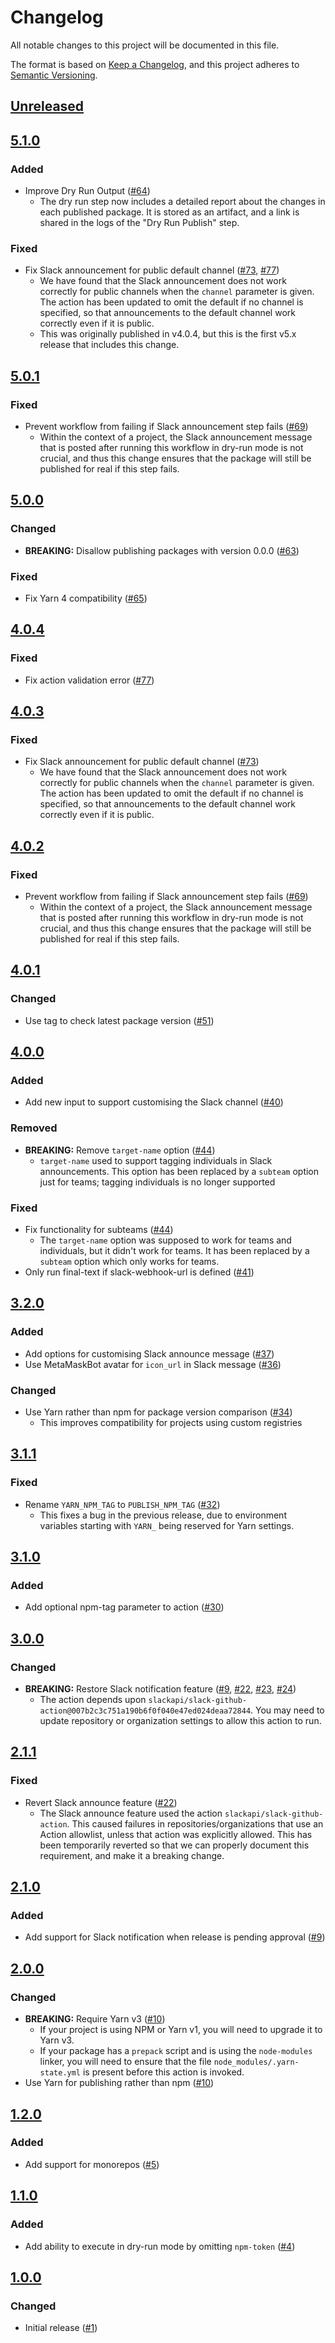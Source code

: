 # Changelog
All notable changes to this project will be documented in this file.

The format is based on [Keep a Changelog](https://keepachangelog.com/en/1.0.0/),
and this project adheres to [Semantic Versioning](https://semver.org/spec/v2.0.0.html).

## [Unreleased]

## [5.1.0]
### Added
- Improve Dry Run Output ([#64](https://github.com/MetaMask/action-npm-publish/pull/64))
  - The dry run step now includes a detailed report about the changes in each published package. It is stored as an artifact, and a link is shared in the logs of the "Dry Run Publish" step.

### Fixed
- Fix Slack announcement for public default channel ([#73](https://github.com/MetaMask/action-npm-publish/pull/73), [#77](https://github.com/MetaMask/action-npm-publish/pull/77))
  - We have found that the Slack announcement does not work correctly for public channels when the `channel` parameter is given. The action has been updated to omit the default if no channel is specified, so that announcements to the default channel work correctly even if it is public.
  - This was originally published in v4.0.4, but this is the first v5.x release that includes this change.

## [5.0.1]
### Fixed
- Prevent workflow from failing if Slack announcement step fails ([#69](https://github.com/MetaMask/action-npm-publish/pull/69))
  - Within the context of a project, the Slack announcement message that is posted after running this workflow in dry-run mode is not crucial, and thus this change ensures that the package will still be published for real if this step fails.

## [5.0.0]
### Changed
- **BREAKING:** Disallow publishing packages with version 0.0.0 ([#63](https://github.com/MetaMask/action-npm-publish/pull/63))

### Fixed
- Fix Yarn 4 compatibility ([#65](https://github.com/MetaMask/action-npm-publish/pull/65))

## [4.0.4]
### Fixed
- Fix action validation error ([#77](https://github.com/MetaMask/action-npm-publish/pull/77))

## [4.0.3]
### Fixed
- Fix Slack announcement for public default channel ([#73](https://github.com/MetaMask/action-npm-publish/pull/73))
  - We have found that the Slack announcement does not work correctly for public channels when the `channel` parameter is given. The action has been updated to omit the default if no channel is specified, so that announcements to the default channel work correctly even if it is public.

## [4.0.2]
### Fixed
- Prevent workflow from failing if Slack announcement step fails ([#69](https://github.com/MetaMask/action-npm-publish/pull/69))
  - Within the context of a project, the Slack announcement message that is posted after running this workflow in dry-run mode is not crucial, and thus this change ensures that the package will still be published for real if this step fails.

## [4.0.1]
### Changed
- Use tag to check latest package version ([#51](https://github.com/MetaMask/action-npm-publish/pull/51))

## [4.0.0]
### Added
- Add new input to support customising the Slack channel ([#40](https://github.com/MetaMask/action-npm-publish/pull/40))

### Removed
- **BREAKING:** Remove `target-name` option ([#44](https://github.com/MetaMask/action-npm-publish/pull/44))
  - `target-name` used to support tagging individuals in Slack announcements. This option has been replaced by a `subteam` option just for teams; tagging individuals is no longer supported

### Fixed
- Fix functionality for subteams ([#44](https://github.com/MetaMask/action-npm-publish/pull/44))
  - The `target-name` option was supposed to work for teams and individuals, but it didn't work for teams. It has been replaced by a `subteam` option which only works for teams.
- Only run final-text if slack-webhook-url is defined ([#41](https://github.com/MetaMask/action-npm-publish/pull/41))

## [3.2.0]
### Added
- Add options for customising Slack announce message ([#37](https://github.com/MetaMask/action-npm-publish/pull/37))
- Use MetaMaskBot avatar for `icon_url` in Slack message ([#36](https://github.com/MetaMask/action-npm-publish/pull/36))

### Changed
- Use Yarn rather than npm for package version comparison ([#34](https://github.com/MetaMask/action-npm-publish/pull/34))
  - This improves compatibility for projects using custom registries

## [3.1.1]
### Fixed
- Rename `YARN_NPM_TAG` to `PUBLISH_NPM_TAG` ([#32](https://github.com/MetaMask/action-npm-publish/pull/32))
  - This fixes a bug in the previous release, due to environment variables starting with `YARN_` being reserved for Yarn settings.

## [3.1.0]
### Added
- Add optional npm-tag parameter to action ([#30](https://github.com/MetaMask/action-npm-publish/pull/30))

## [3.0.0]
### Changed
- **BREAKING:** Restore Slack notification feature ([#9](https://github.com/MetaMask/action-npm-publish/pull/9), [#22](https://github.com/MetaMask/action-npm-publish/pull/22), [#23](https://github.com/MetaMask/action-npm-publish/pull/23), [#24](https://github.com/MetaMask/action-npm-publish/pull/24))
  - The action depends upon `slackapi/slack-github-action@007b2c3c751a190b6f0f040e47ed024deaa72844`. You may need to update repository or organization settings to allow this action to run.

## [2.1.1]
### Fixed
- Revert Slack announce feature ([#22](https://github.com/MetaMask/action-npm-publish/pull/22))
  - The Slack announce feature used the action `slackapi/slack-github-action`. This caused failures in repositories/organizations that use an Action allowlist, unless that action was explicitly allowed. This has been temporarily reverted so that we can properly document this requirement, and make it a breaking change.

## [2.1.0]
### Added
- Add support for Slack notification when release is pending approval ([#9](https://github.com/MetaMask/action-npm-publish/pull/9))

## [2.0.0]
### Changed
- **BREAKING:** Require Yarn v3 ([#10](https://github.com/MetaMask/action-npm-publish/pull/10))
  - If your project is using NPM or Yarn v1, you will need to upgrade it to Yarn v3.
  - If your package has a `prepack` script and is using the `node-modules` linker, you will need to ensure that the file `node_modules/.yarn-state.yml` is present before this action is invoked.
- Use Yarn for publishing rather than npm ([#10](https://github.com/MetaMask/action-npm-publish/pull/10))

## [1.2.0]
### Added
- Add support for monorepos ([#5](https://github.com/MetaMask/action-npm-publish/pull/5))

## [1.1.0]
### Added
- Add ability to execute in dry-run mode by omitting `npm-token` ([#4](https://github.com/MetaMask/action-publish-release/pull/4))

## [1.0.0]
### Changed
- Initial release ([#1](https://github.com/MetaMask/action-npm-publish/pull/1))

[Unreleased]: https://github.com/MetaMask/action-npm-publish/compare/v5.1.0...HEAD
[5.1.0]: https://github.com/MetaMask/action-npm-publish/compare/v5.0.1...v5.1.0
[5.0.1]: https://github.com/MetaMask/action-npm-publish/compare/v5.0.0...v5.0.1
[5.0.0]: https://github.com/MetaMask/action-npm-publish/compare/v4.0.4...v5.0.0
[4.0.4]: https://github.com/MetaMask/action-npm-publish/compare/v4.0.3...v4.0.4
[4.0.3]: https://github.com/MetaMask/action-npm-publish/compare/v4.0.2...v4.0.3
[4.0.2]: https://github.com/MetaMask/action-npm-publish/compare/v4.0.1...v4.0.2
[4.0.1]: https://github.com/MetaMask/action-npm-publish/compare/v4.0.0...v4.0.1
[4.0.0]: https://github.com/MetaMask/action-npm-publish/compare/v3.2.0...v4.0.0
[3.2.0]: https://github.com/MetaMask/action-npm-publish/compare/v3.1.1...v3.2.0
[3.1.1]: https://github.com/MetaMask/action-npm-publish/compare/v3.1.0...v3.1.1
[3.1.0]: https://github.com/MetaMask/action-npm-publish/compare/v3.0.0...v3.1.0
[3.0.0]: https://github.com/MetaMask/action-npm-publish/compare/v2.1.1...v3.0.0
[2.1.1]: https://github.com/MetaMask/action-npm-publish/compare/v2.1.0...v2.1.1
[2.1.0]: https://github.com/MetaMask/action-npm-publish/compare/v2.0.0...v2.1.0
[2.0.0]: https://github.com/MetaMask/action-npm-publish/compare/v1.2.0...v2.0.0
[1.2.0]: https://github.com/MetaMask/action-npm-publish/compare/v1.1.0...v1.2.0
[1.1.0]: https://github.com/MetaMask/action-npm-publish/compare/v1.0.0...v1.1.0
[1.0.0]: https://github.com/MetaMask/action-npm-publish/releases/tag/v1.0.0
